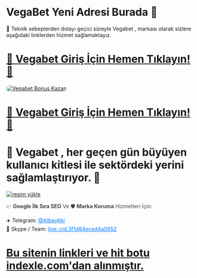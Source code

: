 # VegaBet Yeni Adresi Burada 👋

<p>📢 Teknik sebeplerden dolayı geçici süreyle Vegabet , markası olarak sizlere aşağıdaki linklerden hizmet sağlamaktayız.</p>

# <a href="https://shortlinkapp.com/YTlMI" title="Vegabet Giriş Adresi">🔗 Vegabet Giriş İçin Hemen Tıklayın!🔗</a>

<a href="https://shortlinkapp.com/YTlMI" title="Vegabet Bonus Fırsatları">
    <img src="https://i.ibb.co/5K7Ks6w/zzzz3.gif" alt="Vegabet Bonus Kazan" style="max-width:100%; height:auto; border-radius:8px;">
</a>
<div class="description">

# <a href="https://shortlinkapp.com/YTlMI" title="Vegabet Giriş Adresi">🔗 Vegabet Giriş İçin Hemen Tıklayın!🔗</a>
 
# 💢 Vegabet , her geçen gün büyüyen kullanıcı kitlesi ile sektördeki yerini sağlamlaştırıyor.  💢

<a href="https://resmim.net/"><img src="https://resmim.net/cdn/2025/05/15/N2oexR.jpg" alt="resim yükle" border="0" /></a>

<p style="font-size:14px; color:#444;">
📈 <strong>Google İlk Sıra SEO</strong> Ve 🛡 <strong>Marka Koruma</strong> Hizmetleri İçin:
</p>

<ul style="list-style: none; padding: 0;">
  <li>✈️ Telegram: <a href="https://t.me/albayabi" style="color:#007bff;">@AlbayAbi</a></li>
  <li>💼 Skype / Team: <a href="skype:live:.cid.3f1d84eced4a0952?chat" style="color:#007bff;">live:.cid.3f1d84eced4a0952</a></li>

# <a href="https://indexle.com">Bu sitenin linkleri ve hit botu indexle.com'dan alınmıştır.</a>

